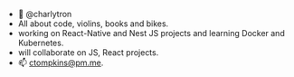 - 👋  @charlytron
- All about code, violins, books and bikes.
- working on React-Native and Nest JS projects and learning Docker and Kubernetes.
- will collaborate on JS, React projects.
- 📫  ctompkins@pm.me.

<!---
charlytron/charlytron is a ✨ special ✨ repository because its `README.md` (this file) appears on your GitHub profile.
You can click the Preview link to take a look at your changes.
--->

